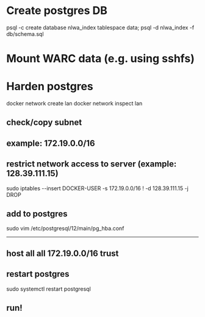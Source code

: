 # Create postgres DB

psql -c create database nlwa_index tablespace data;
psql -d nlwa_index -f db/schema.sql

# Mount WARC data (e.g. using sshfs)

# Harden postgres
docker network create lan
docker network inspect lan

## check/copy subnet
## example: 172.19.0.0/16

## restrict network access to server (example: 128.39.111.15)
sudo iptables --insert DOCKER-USER -s 172.19.0.0/16 ! -d 128.39.111.15 -j DROP

## add to postgres
sudo vim /etc/postgresql/12/main/pg_hba.conf

---
host    all             all             172.19.0.0/16           trust
---

## restart postgres
sudo systemctl restart postgresql

## run!
